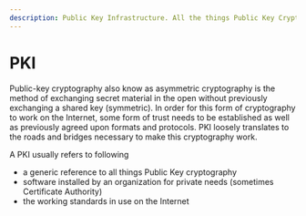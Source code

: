 ```yaml
---
description: Public Key Infrastructure. All the things Public Key Cryptography.
---
```


# PKI

Public-key cryptography also know as asymmetric cryptography is the method of exchanging secret material in the open without previously exchanging a shared key (symmetric).  In order for this form of cryptography to work on the Internet, some form of trust needs to be established as well as previously agreed upon formats and protocols.  PKI loosely translates to the roads and bridges necessary to make this cryptography work.

A PKI usually refers to following

* a generic reference to all things Public Key cryptography
* software installed by an organization for private needs (sometimes Certificate Authority)
* the working standards in use on the Internet
